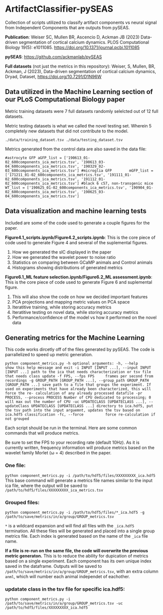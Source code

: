 # ArtifactClassifier-pySEAS

Collection of scripts utilized to classify artifact components vs neural signal from Independent Components that are outputs from pySEAS.

**Publication**: 
Weiser SC, Mullen BR, Ascencio D, Ackman JB (2023) Data-driven segmentation of cortical calcium dynamics. PLOS Computational Biology 19(5): e1011085. https://doi.org/10.1371/journal.pcbi.1011085

**pySEAS**: https://github.com/ackmanlab/pySEAS

**Full datasets** (not just the metrics in this repository): Weiser, S, Mullen, BR, Ackman, J (2023), Data-driven segmentation of cortical calcium dynamics, Dryad, Dataset, https://doi.org/10.7291/D1N96W


## Data utilized in the Machine Learning section of our PLoS Computational Biology paper

Metric training datasets were 7 full datasets randomly selelcted out of 12 full datasets.

Metric testing datasets is what we called the novel testing set.  Wherein 5 completely new datasets that did not contribute to the model.

`
./data/training_dataset.tsv
./data/testing_dataset.tsv
`

Metrics generated from the control data are also saved in the data file:

`
#astrocyte GFP
aGFP_list = ['190613_01-02_600components_ica_metrics.tsv',
             '190613_03-04_600components_ica_metrics.tsv',
             '190329_02-03_600components_ica_metrics.tsv']
#microglia GFP       
mGFP_list =['171211_01-02_600components_ica_metrics.tsv',
            '191111_01-02_600components_ica_metrics.tsv',
            '191112_01-02_600components_ica_metrics.tsv']
#black 6 c57, non-transgenic mice
WT_list = ['190625_01-02_600components_ica_metrics.tsv',
           '190904_01-02_600components_ica_metrics.tsv',
           '190625_03-04_600components_ica_metrics.tsv']
`

## Data visualization and machine learning tests

Included are some of the code used to generate a couple figures for the paper.

**Figure4.1_scripts.ipynb/Figure4.2_scripts.ipynb**: This is the core piece of code used to generate Figure 4 and several of the suplemental figures.

1. How we generated the sIC displayed in the paper
2. How we generated the wavelet power to noise ratio
3. Statistics on comparing between GCaMP animals and Control animals
4. Histograms showing distributions of generated metrics  

**Figure6.1_ML feature selection.ipynb/Figure6.2_ML assessment.ipynb**: This is the core piece of code used to generate Figure 6 and suplemental figure.

1. This will also show the code on how we decided important features
2. PCA projections and mapping metric values on PCA space
3. Iteratitive training, while storing accuracy metrics
4. Iteratitive testing on novel data, while storing accuracy metrics
5. Performance/confidence of the model vs how it performed on the novel data

## Generating metrics for the Machine Learning

This code works dircetly off of the files generated by pySEAS.  The code is parrallelized to speed up metric generation.

`
python component_metrics.py -h
optional arguments:
  -h, --help            show this help message and exit
  -i INPUT [INPUT ...], --input INPUT [INPUT ...]
                        path to the ica that needs characterization or tsv file that needs
                        class update
  -f FPS, --fps FPS     frames per second from recordings
  -g GROUP_PATH [GROUP_PATH ...], --group_path GROUP_PATH [GROUP_PATH ...]
                        save path to a file that groups the experiment. If used on experiments
                        that have already been characterized, this will force the re-
                        calculation of any already processed datafile
  -pr PROCESS, --process PROCESS
                        Number of CPU dedicated to processing; 0 will max out the number of
                        CPU
  -uc UPDATECLASS [UPDATECLASS ...], --updateClass UPDATECLASS [UPDATECLASS ...]
                        directory to ica.hdf5, put the tsv path into the input arguemnt,
                        updates the tsv based on ica.hdf5 classification
  -fc, --force          force re-calculation if not grouped
`

Each script should be run in the terminal. Here are some common commands that will produce metrics.

Be sure to set the FPS to your recording rate (default 10Hz). As it is currently written, frequency information will produce metrics based on the wavelet family Morlet (ω = 4) described in the paper.

### One file:
`
python component_metrics.py -i /path/to/hdf5/files/XXXXXXXXX_ica.hdf5
`
This base command will generate a metrics file names similar to the input ica file, where the output will be saved to `/path/to/hdf5/files/XXXXXXXXX_ica_metrics.tsv`

### Grouped files:
`
python component_metrics.py -i /path/to/hdf5/files/*_ica.hdf5 -g /path/to/save/metrics/in/a/group/GROUP_metrics.tsv 
`

`*` is a wildcard expansion and will find all files with the `_ica.hdf5` termination.  All these files will be generated and placed into a single group metrics file.  Each index is generated based on the name of the `_ica` file name.  

**If a file is re-run on the same file, the code will overwrite the previous metric generaton.** This is to reduce the ability for dupication of metrics based on a single experiment. Each component has its own unique index saved in the dataframe. Outputs will be saved to `/path/to/save/metrics/in/a/group/GROUP_metrics.tsv`, with an extra column `anml`, which will number each animal independet of eachother.

### updatate class in the tsv file for specific ica.hdf5:

`
python component_metrics.py -i /path/to/save/metrics/in/a/group/GROUP_metrics.tsv -uc /path/to/hdf5/files/XXXXXXXXX_ica.hdf5
`
